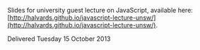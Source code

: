 Slides for university guest lecture on JavaScript, available here:
[http://halvards.github.io/javascript-lecture-unsw/](http://halvards.github.io/javascript-lecture-unsw/).

Delivered Tuesday 15 October 2013

